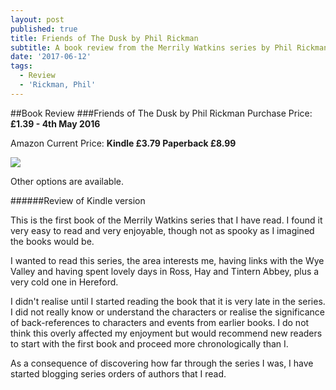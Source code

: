 ```yaml
---
layout: post
published: true
title: Friends of The Dusk by Phil Rickman
subtitle: A book review from the Merrily Watkins series by Phil Rickman
date: '2017-06-12'
tags:
  - Review
  - 'Rickman, Phil'
---
```

##Book Review
###Friends of The Dusk by Phil Rickman
Purchase Price: **£1.39 - 4th May 2016**

Amazon Current Price: **Kindle £3.79 Paperback £8.99**

<a href="https://www.amazon.co.uk/dp/B010KMZSUY/ref=as_li_ss_il?ie=UTF8&linkCode=li2&tag=jodenopublis-21&linkId=59c2933cee5fa5c64d6c57aeb8ff36d0" target="_blank"><img border="0" src="//ws-eu.amazon-adsystem.com/widgets/q?_encoding=UTF8&ASIN=B010KMZSUY&Format=_SL160_&ID=AsinImage&MarketPlace=GB&ServiceVersion=20070822&WS=1&tag=jodenopublis-21" ></a><img src="https://ir-uk.amazon-adsystem.com/e/ir?t=jodenopublis-21&l=li2&o=2&a=B010KMZSUY" width="1" height="1" border="0" alt="" style="border:none !important; margin:0px !important;" />

Other options are available.

######Review of Kindle version

This is the first book of the Merrily Watkins series that I have read.  I found it very easy to read and very enjoyable, though not as spooky as I imagined the books would be.

I wanted to read this series, the area interests me, having links with the Wye Valley and having spent lovely days in Ross, Hay and Tintern Abbey, plus a very cold one in Hereford.

I didn't realise until I started reading the book that it is very late in the series.  I did not really know or understand the characters or realise the significance of back-references to characters and events from earlier books.  I do not think this overly affected my enjoyment but would recommend new readers to start with the first book and proceed more chronologically than I.

As a consequence of discovering how far through the series I was, I have started blogging series orders of authors that I read.


